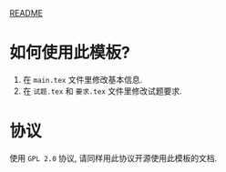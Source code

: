 [README](./Readme.md)
# 如何使用此模板?

1. 在 `main.tex` 文件里修改基本信息.
1. 在 `试题.tex` 和 `要求.tex` 文件里修改试题要求.

# 协议

使用 `GPL 2.0` 协议, 请同样用此协议开源使用此模板的文档.
